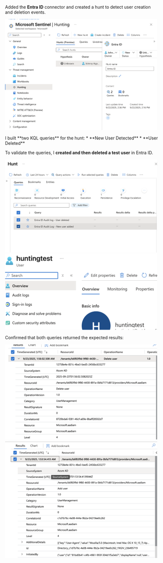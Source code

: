 

Added the **Entra ID** connector and created a hunt to detect user creation and deletion events.

<p float="left">
  <img src="images/new.png" alt="Entra ID Hunt Overview" width="500"/>
</p>
I built **two KQL queries** for the hunt:  
* **New User Detected**  
* **User Deleted**


To validate the queries, I **created and then deleted a test user** in Entra ID.

<p float="left">
  <img src="images/new2.png" alt="KQL Queries for New and Deleted Users" width="500"/>
  <img src="images/new3.png" alt="Test User Creation and Deletion" width="500"/>
</p>

Confirmed that both queries returned the expected results:

<p float="left">
  <img src="images/new4.png" alt="Query Results – New User" width="500"/>
  <img src="images/new5.png" alt="Query Results – User Deleted" width="500"/>
</p>
